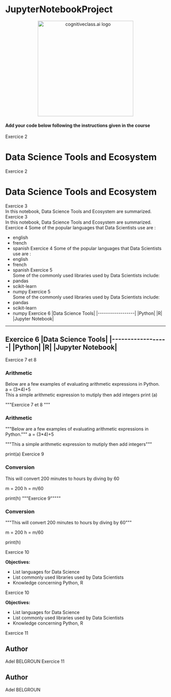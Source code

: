 # JupyterNotebookProject

<center>
    <img src="https://cf-courses-data.s3.us.cloud-object-storage.appdomain.cloud/IBMDeveloperSkillsNetwork-DS0105EN-SkillsNetwork/labs/Module2/images/SN_web_lightmode.png" width="300" alt="cognitiveclass.ai logo">
</center>

#### Add your code below following the instructions given in the course

Exercice 2
# Data Science Tools and Ecosystem
Exercice 2
# Data Science Tools and Ecosystem
Exercice 3 \
In this notebook, Data Science Tools and Ecosystem are summarized.
Exercice 3 \
In this notebook, Data Science Tools and Ecosystem are summarized.
Exercice 4
Some of the popular languages that Data Scientists use are :
+ english 
+ french 
+ spanish
Exercice 4
Some of the popular languages that Data Scientists use are :
+ english 
+ french 
+ spanish
Exercice 5 \
Some of the commonly used libraries used by Data Scientists include:
+ pandas
+ scikit-learn
+ numpy
Exercice 5 \
Some of the commonly used libraries used by Data Scientists include:
+ pandas
+ scikit-learn
+ numpy
Exercice 6
|Data Science Tools|
|------------------|
|Python|
|R|
|Jupyter Notebook|
-----------------
Exercice 6 
|Data Science Tools|
|------------------|
|Python|
|R|
|Jupyter Notebook|
-----------------
Exercice 7 et 8

### Arithmetic


Below are a few examples of evaluating arithmetic expressions in Python. \
a = (3*4)+5 \
This a simple arithmetic expression to mutiply then add integers
print (a) 

"""Exercice 7 et 8 """

### Arithmetic


"""Below are a few examples of evaluating arithmetic expressions in Python."""
a = (3*4)+5 

"""This a simple arithmetic expression to mutiply then add integers"""

print(a)
Exercice 9

### Conversion

This will convert 200 minutes to hours by diving by 60

m = 200 
h = m/60

print(h)
"""Exercice 9"""""

### Conversion

"""This will convert 200 minutes to hours by diving by 60"""

m = 200 
h = m/60

print(h)

Exercice 10

**Objectives:**

- List languages for Data Science
- List commonly used libraries used by Data Scientists
- Knowledge concerning Python, R 

Exercice 10

**Objectives:**

- List languages for Data Science
- List commonly used libraries used by Data Scientists
- Knowledge concerning Python, R 

Exercice 11

## Author 

Adel BELGROUN
Exercice 11

## Author 

Adel BELGROUN
